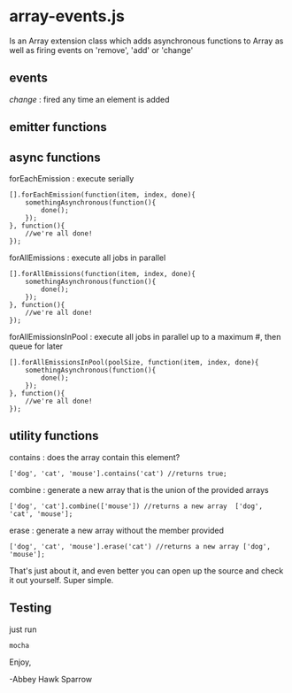 array-events.js
===============

Is an Array extension class which adds asynchronous functions to Array as well as firing events on 'remove', 'add' or 'change'

events
------

*change* : fired any time an element is added 

emitter functions
-----------------


async functions
---------------

forEachEmission : execute serially

    [].forEachEmission(function(item, index, done){
        somethingAsynchronous(function(){
            done();
        });
    }, function(){
        //we're all done!
    });
    
forAllEmissions : execute all jobs in parallel

    [].forAllEmissions(function(item, index, done){
        somethingAsynchronous(function(){
            done();
        });
    }, function(){
        //we're all done!
    });
    
forAllEmissionsInPool : execute all jobs in parallel up to a maximum #, then queue for later

    [].forAllEmissionsInPool(poolSize, function(item, index, done){
        somethingAsynchronous(function(){
            done();
        });
    }, function(){
        //we're all done!
    });
    
utility functions
-----------------

contains : does the array contain this element?

    ['dog', 'cat', 'mouse'].contains('cat') //returns true;
    
combine : generate a new array that is the union of the provided arrays

    ['dog', 'cat'].combine(['mouse']) //returns a new array  ['dog', 'cat', 'mouse'];
    
erase : generate a new array without the member provided
    
    ['dog', 'cat', 'mouse'].erase('cat') //returns a new array ['dog', 'mouse'];
    

That's just about it, and even better you can open up the source and check it out yourself. Super simple.

Testing
-------
just run
    
    mocha

Enjoy,

-Abbey Hawk Sparrow